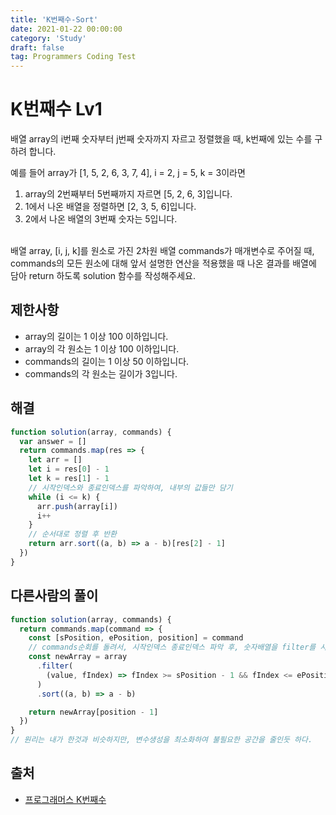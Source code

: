 ```yaml
---
title: 'K번째수-Sort'
date: 2021-01-22 00:00:00
category: 'Study'
draft: false
tag: Programmers Coding Test
---
```


# K번째수 Lv1

배열 array의 i번째 숫자부터 j번째 숫자까지 자르고 정렬했을 때, k번째에 있는 수를 구하려 합니다.
<br>

예를 들어 array가 [1, 5, 2, 6, 3, 7, 4], i = 2, j = 5, k = 3이라면

1. array의 2번째부터 5번째까지 자르면 [5, 2, 6, 3]입니다.
2. 1에서 나온 배열을 정렬하면 [2, 3, 5, 6]입니다.
3. 2에서 나온 배열의 3번째 숫자는 5입니다.

<br>
배열 array, [i, j, k]를 원소로 가진 2차원 배열 commands가 매개변수로 주어질 때, commands의 모든 원소에 대해 앞서 설명한 연산을 적용했을 때 나온 결과를 배열에 담아 return 하도록 solution 함수를 작성해주세요.

## 제한사항

- array의 길이는 1 이상 100 이하입니다.
- array의 각 원소는 1 이상 100 이하입니다.
- commands의 길이는 1 이상 50 이하입니다.
- commands의 각 원소는 길이가 3입니다.

## 해결

```js
function solution(array, commands) {
  var answer = []
  return commands.map(res => {
    let arr = []
    let i = res[0] - 1
    let k = res[1] - 1
    // 시작인덱스와 종료인덱스를 파악하여, 내부의 값들만 담기
    while (i <= k) {
      arr.push(array[i])
      i++
    }
    // 순서대로 정렬 후 반환
    return arr.sort((a, b) => a - b)[res[2] - 1]
  })
}
```

## 다른사람의 풀이

```js
function solution(array, commands) {
  return commands.map(command => {
    const [sPosition, ePosition, position] = command
    // commands순회를 돌려서, 시작인덱스 종료인덱스 파악 후, 숫자배열을 filter를 사용해 시작인덱스와 종료인덱스 사이인 인덱스를 갖고있는 값만 반환
    const newArray = array
      .filter(
        (value, fIndex) => fIndex >= sPosition - 1 && fIndex <= ePosition - 1
      )
      .sort((a, b) => a - b)

    return newArray[position - 1]
  })
}
// 원리는 내가 한것과 비슷하지만, 변수생성을 최소화하여 불필요한 공간을 줄인듯 하다.
```

## 출처

- [프로그래머스 K번째수](https://programmers.co.kr/learn/courses/30/lessons/42748)
